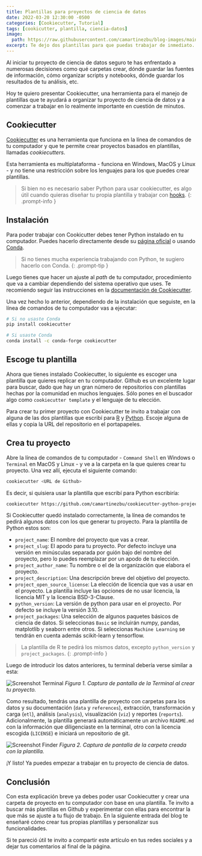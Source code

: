 ```yaml
---
title: Plantillas para proyectos de ciencia de datos
date: 2022-03-20 12:30:00 -0500
categories: [Cookiecutter, Tutorial]
tags: [cookicutter, plantilla, ciencia-datos]
image: 
  path: https://raw.githubusercontent.com/camartinezbu/blog-images/main/posts/2022-03-20-plantillas-para-proyectos-de-ciencia-de-datos/hero.jpeg
excerpt: Te dejo dos plantillas para que puedas trabajar de inmediato.
---
```


Al iniciar tu proyecto de ciencia de datos seguro te has enfrentado a numerosas decisiones como qué carpetas crear, dónde guardar las fuentes de información, cómo organizar scripts y notebooks, dónde guardar los resultados de tu análisis, etc.

Hoy te quiero presentar Cookiecutter, una herramienta para el manejo de plantillas que te ayudará a organizar tu proyecto de ciencia de datos y a comenzar a trabajar en lo realmente importante en cuestión de minutos.

## Cookiecutter

[Cookiecutter](https://cookiecutter.readthedocs.io/en/latest/README.html) es una herramienta que funciona en la línea de comandos de tu computador y que te permite crear proyectos basados en plantillas, llamadas *cookiecutters*.

Esta herramienta es multiplataforma - funciona en Windows, MacOS y Linux - y no tiene una restricción sobre los lenguajes para los que puedes crear plantillas.

> Si bien no es necesario saber Python para usar cookiecutter, es algo útil cuando quieras diseñar tu propia plantilla y trabajar con [hooks](https://cookiecutter.readthedocs.io/en/latest/advanced/hooks.html?highlight=hook#writing-hooks).
{: .prompt-info }

## Instalación

Para poder trabajar con Cookicutter debes tener Python instalado en tu computador. Puedes hacerlo directamente desde su [página oficial](https://www.python.org/downloads/) o usando [Conda](https://docs.conda.io/projects/conda/en/latest/user-guide/install/index.html).

> Si no tienes mucha experiencia trabajando con Python, te sugiero hacerlo con Conda.
{: .prompt-tip }

Luego tienes que hacer un ajuste al *path* de tu computador, procedimiento que va a cambiar dependiendo del sistema operativo que uses. Te recomiendo seguir las instrucciones en la [documentación de Cookiecutter](https://cookiecutter.readthedocs.io/en/latest/installation.html).

Una vez hecho lo anterior, dependiendo de la instalación que seguiste, en la línea de comandos de tu computador vas a ejecutar:

```bash
# Si no usaste Conda
pip install cookiecutter

# Si usaste Conda
conda install -c conda-forge cookiecutter
```

## Escoge tu plantilla

Ahora que tienes instalado Cookiecutter, lo siguiente es escoger una plantilla que quieres replicar en tu computador. Github es un excelente lugar para buscar, dado que hay un gran número de repositorios con plantillas hechas por la comunidad en muchos lenguajes. Sólo pones en el buscador algo como `cookiecutter template` y el lenguaje de tu elección.

Para crear tu primer proyecto con Cookiecutter te invito a trabajar con alguna de las dos plantillas que escribí para [R](https://github.com/camartinezbu/cookiecutter-r-project) y [Python](https://github.com/camartinezbu/cookiecutter-python-project). Escoje alguna de ellas y copia la URL del repositorio en el portapapeles.

## Crea tu proyecto

Abre la línea de comandos de tu computador - `Command Shell` en Windows o `Terminal` en MacOS y Linux - y ve a la carpeta en la que quieres crear tu proyecto. Una vez allí, ejecuta el siguiente comando:

```bash
cookiecutter <URL de Github>
```

Es decir, si quisiera usar la plantilla que escribí para Python escribiría:

```bash
cookiecutter https://github.com/camartinezbu/cookiecutter-python-project
```

Si Cookiecutter quedó instalado correctamente, la línea de comandos te pedirá algunos datos con los que generar tu proyecto. Para la plantilla de Python estos son:

- `project_name`: El nombre del proyecto que vas a crear.
- `project_slug`: El apodo para tu proyecto. Por defecto incluye una versión en minúsculas separada por guión bajo del nombre del proyecto, pero lo puedes reemplazar por un apodo de tu elección.
- `project_author_name`: Tu nombre o el de la organización que elabora el proyecto.
- `project_description`: Una descripción breve del objetivo del proyecto.
- `project_open_source_license`: La elección de licencia que vas a usar en el proyecto. La plantilla incluye las opciones de no usar licencia, la licencia MIT y la licencia BSD-3-Clause.
- `python_version`: La versión de python para usar en el proyecto. Por defecto se incluye la versión 3.10.
- `project_packages`: Una selección de algunos paquetes básicos de ciencia de datos. Si seleccionas `Basic` se incluirán numpy, pandas, matplotlib y seaborn entre otros. Si seleccionas `Machine Learning` se tendrán en cuenta además scikit-learn y tensorflow.

> La plantilla de R te pedirá los mismos datos, excepto `python_version` y `project_packages`.
{: .prompt-info }

Luego de introducir los datos anteriores, tu terminal debería verse similar a esta:

![Screenshot Terminal](/posts/2022-03-20-plantillas-para-proyectos-de-ciencia-de-datos/Terminal-screenshot.jpg)
*Figura 1. Captura de pantalla de la Terminal al crear tu proyecto.*

Como resultado, tendrás una plantilla de proyecto con carpetas para los datos y su documentación (`data` y `references`), extracción, transformación y carga (`etl`), análisis (`analysis`), visualización (`viz`) y reportes (`reports`). Adicionalmente, la plantilla generará automáticamente un archivo `README.md` con la información que diligenciaste en la terminal, otro con la licencia escogida (`LICENSE`) e iniciará un repositorio de git.

![Screenshot Finder](/posts/2022-03-20-plantillas-para-proyectos-de-ciencia-de-datos/Finder-screenshot.jpg)
*Figura 2. Captura de pantalla de la carpeta creada con la plantilla.*

¡Y listo! Ya puedes empezar a trabajar en tu proyecto de ciencia de datos.
## Conclusión

Con esta explicación breve ya debes poder usar Cookiecutter y crear una carpeta de proyecto en tu computador con base en una plantilla. Te invito a buscar más plantillas en Github y experimentar con ellas para encontrar la que más se ajuste a tu flujo de trabajo. En la siguiente entrada del blog te enseñaré cómo crear tus propias plantillas y personalizar sus funcionalidades.

Si te pareció útil te invito a compartir este artículo en tus redes sociales y a dejar tus comentarios al final de la página.

